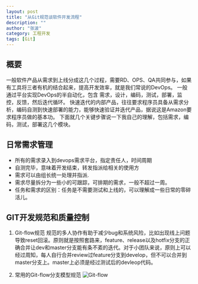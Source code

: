 ```yaml
---
layout: post
title: "从Git规范谈软件开发流程"
description: ""
author: "张波"
category: 工程开发
tags: [Git]
---
```


## 概要一般软件产品从需求到上线分成这几个过程，需要RD、OPS、QA共同参与，如果有工具将三者有机的结合起来，提高开发效率，就是我们常说的DevOps。一般通过平台实现DevOps的半自动化，包含 需求，设计，编码，测试，部署，监控，反馈，然后迭代循环。快速迭代的内部产品，往往要求程序员具备从需求分析，编码自测到快速部署的能力，能够快速验证并迭代产品，据说这是Amazon要求程序员做的基本功。下面就几个关键步骤说一下我自己的理解，包括需求，编码，测试，部署这几个模块。

## 日常需求管理* 所有的需求录入到devops需求平台，指定责任人，时间周期* 自测完毕，意味着开发结束，转发指派给相关的使用方* 需求可以由组长统一处理并指派.* 需求尽量拆分为一些小的可跟踪，可排期的需求，一般不超过一周。* 任务和需求的区别：任务是不需要测试和上线的，可以理解成一些日常的零碎活儿。

## GIT开发规范和质量控制1. Git-flow规范规范的多人协作有助于减少bug和系统风险，比如出现线上问题导致reset回滚。原则就是按照套路来，feature、release以及hotfix分支的正确合并让dev和master分支能有条不紊的迭代。对于小团队来说，原则上可以经过周知，每人自行合并review过feature分支到develop，但不可以合并到master分支上。master上必须是经过测试后的devleop代码。2. 常用的Git-flow分支模型规范
![Git-flow](https://upload-images.jianshu.io/upload_images/1226129-b2018af358d865d5.png?imageMogr2/auto-orient/strip%7CimageView2/2/w/700)

